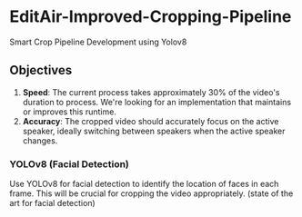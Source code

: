 # EditAir-Improved-Cropping-Pipeline
Smart Crop Pipeline Development using Yolov8

## **Objectives**

1. **Speed**: The current process takes approximately 30% of the video's duration to process. We're looking for an implementation that maintains or improves this runtime.
2. **Accuracy**: The cropped video should accurately focus on the active speaker, ideally switching between speakers when the active speaker changes.

### **YOLOv8 (Facial Detection)**

Use YOLOv8 for facial detection to identify the location of faces in each frame. This will be crucial for cropping the video appropriately. (state of the art for facial detection)

###
